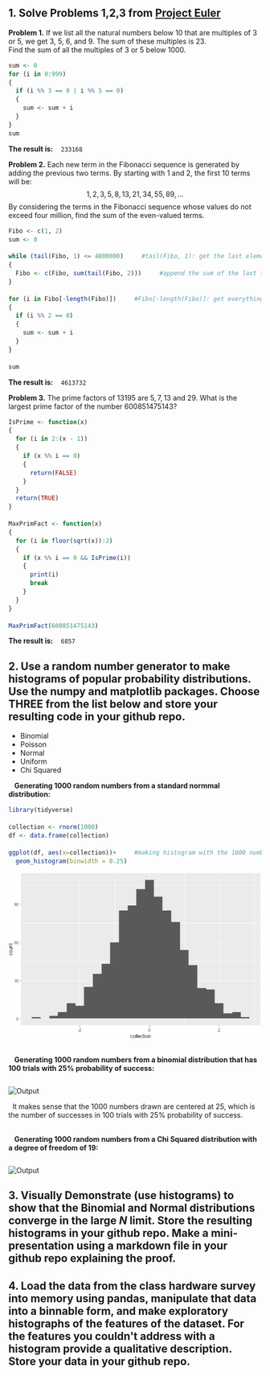 ## 1. Solve Problems 1,2,3 from [Project Euler](https://projecteuler.net/archives)
**Problem 1.** If we list all the natural numbers below 10 that are multiples of 3 or 5, we get 3, 5, 6, and 9. The sum of these multiples is 23. <br>Find the sum of all the multiples of 3 or 5 below 1000.

```R
sum <- 0
for (i in 0:999)
{
  if (i %% 3 == 0 | i %% 5 == 0)
  {
    sum <- sum + i
  }
}
sum
```
**The result is:** &nbsp;&nbsp; `233168`


**Problem 2.** Each new term in the Fibonacci sequence is generated by adding the previous two terms. By starting with $1$ and $2$, the first $10$ terms will be:
$$1, 2, 3, 5, 8, 13, 21, 34, 55, 89, \dots$$
By considering the terms in the Fibonacci sequence whose values do not exceed four million, find the sum of the even-valued terms.

```R
Fibo <- c(1, 2)
sum <- 0

while (tail(Fibo, 1) <= 4000000)     #tail(Fibo, 1): get the last element of the Fibo vector
{
  Fibo <- c(Fibo, sum(tail(Fibo, 2)))     #append the sum of the last two elements of the Fibo vector to Fibo.
}

for (i in Fibo[-length(Fibo)])     #Fibo[-length(Fibo)]: get everything in the vector but/excluding the last one 
{
  if (i %% 2 == 0)
  {
    sum <- sum + i
  }
}

sum
```
**The result is:** &nbsp;&nbsp; `4613732`


**Problem 3.** The prime factors of $13195$ are $5, 7, 13$ and $29$.
What is the largest prime factor of the number $600851475143$?

```R
IsPrime <- function(x) 
{
  for (i in 2:(x - 1)) 
  {
    if (x %% i == 0)
    {
      return(FALSE)
    }
  }
  return(TRUE)
}

MaxPrimFact <- function(x) 
{
  for (i in floor(sqrt(x)):2)
  {
    if (x %% i == 0 && IsPrime(i)) 
    {
      print(i)
      break
    }
  }
}

MaxPrimFact(600851475143)
```
**The result is:** &nbsp;&nbsp; `6857`

## 2. Use a random number generator to make histograms of popular probability distributions. Use the numpy and matplotlib packages. Choose THREE from the list below and store your resulting code in your github repo.
 * Binomial
 * Poisson
 * Normal
 * Uniform
 * Chi Squared

&nbsp;&nbsp; **Generating 1000 random numbers from a standard normmal distribution:**
```R
library(tidyverse)

collection <- rnorm(1000)
df <- data.frame(collection)

ggplot(df, aes(x=collection))+     #making histogram with the 1000 numbers randomly drawn from the standard normal distribution
  geom_histogram(binwidth = 0.25)
```
![Output](https://github.com/HaiL-DS/2024TechOrientation-Assignment/blob/main/Raw_Materials/R-sampling_from_stdNormal.png)

&nbsp;  
&nbsp;&nbsp; **Generating 1000 random numbers from a binomial distribution that has 100 trials with 25% probability of success:**
```R

```
![Output]()

&nbsp;&nbsp;It makes sense that the 1000 numbers drawn are centered at 25, which is the number of successes in 100 trials with 25% probability of success.  

&nbsp;  
&nbsp;&nbsp; **Generating 1000 random numbers from a Chi Squared distribution with a degree of freedom of 19:**
```R

```
![Output]()




## 3. Visually Demonstrate (use histograms) to show that the Binomial and Normal distributions converge in the large *N* limit. Store the resulting histograms in your github repo. Make a mini-presentation using a markdown file in your github repo explaining the proof.




## 4. Load the data from the class hardware survey into memory using pandas, manipulate that data into a binnable form, and make exploratory histographs of the features of the dataset. For the features you couldn't address with a histogram provide a qualitative description.  Store your data in your github repo.


